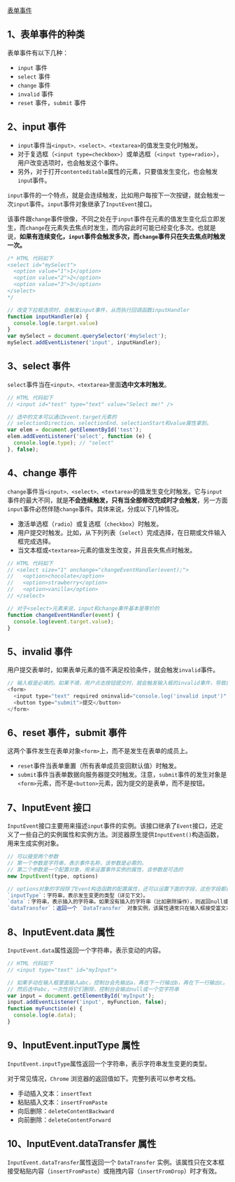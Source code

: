 [表单事件](https://www.wangdoc.com/javascript/events/form.html)

## 1、表单事件的种类
表单事件有以下几种：
- `input` 事件
- `select` 事件
- `change` 事件
- `invalid` 事件
- `reset` 事件，`submit` 事件

## 2、input 事件

- `input`事件当`<input>、<select>、<textarea>`的值发生变化时触发。
- 对于复选框（`<input type=checkbox>`）或单选框（`<input type=radio>`），用户改变选项时，也会触发这个事件。
- 另外，对于打开`contenteditable`属性的元素，只要值发生变化，也会触发`inpu`t事件。

`input`事件的一个特点，就是会连续触发，比如用户每按下一次按键，就会触发一次`input`事件。`input`事件对象继承了`InputEvent`接口。

该事件跟`change`事件很像，不同之处在于`input`事件在元素的值发生变化后立即发生，而`change`在元素失去焦点时发生，而内容此时可能已经变化多次。也就是说，**如果有连续变化，`input`事件会触发多次，而`change`事件只在失去焦点时触发一次。**

```js
/* HTML 代码如下
<select id="mySelect">
  <option value="1">1</option>
  <option value="2">2</option>
  <option value="3">3</option>
</select>
*/

// 改变下拉框选项时，会触发input事件，从而执行回调函数inputHandler
function inputHandler(e) {
  console.log(e.target.value)
}
var mySelect = document.querySelector('#mySelect');
mySelect.addEventListener('input', inputHandler);
```

## 3、select 事件
`select`事件当在`<input>、<textarea>`里面**选中文本时触发**。
```js
// HTML 代码如下
// <input id="test" type="text" value="Select me!" />

// 选中的文本可以通过event.target元素的
// selectionDirection、selectionEnd、selectionStart和value属性拿到。
var elem = document.getElementById('test');
elem.addEventListener('select', function (e) {
  console.log(e.type); // "select"
}, false);
```

## 4、change 事件

`change`事件当`<input>、<select>、<textarea>`的值发生变化时触发。它与`input`事件的最大不同，就是**不会连续触发，只有当全部修改完成时才会触发**，另一方面`input`事件必然伴随`change`事件。具体来说，分成以下几种情况。
- 激活单选框（`radio`）或复选框（`checkbox`）时触发。
- 用户提交时触发。比如，从下列列表（`select`）完成选择，在日期或文件输入框完成选择。
- 当文本框或`<textarea>`元素的值发生改变，并且丧失焦点时触发。
```js
// HTML 代码如下
// <select size="1" onchange="changeEventHandler(event);">
//   <option>chocolate</option>
//   <option>strawberry</option>
//   <option>vanilla</option>
// </select>

// 对于<select>元素来说，input和change事件基本是等价的
function changeEventHandler(event) {
  console.log(event.target.value);
}
```

## 5、invalid 事件
用户提交表单时，如果表单元素的值不满足校验条件，就会触发`invalid`事件。
```js
// 输入框是必填的。如果不填，用户点击按钮提交时，就会触发输入框的invalid事件，导致提交被取消。
<form>
  <input type="text" required oninvalid="console.log('invalid input')" />
  <button type="submit">提交</button>
</form>
```

## 6、reset 事件，submit 事件

这两个事件发生在表单对象`<form>`上，而不是发生在表单的成员上。

- `reset`事件当表单重置（所有表单成员变回默认值）时触发。
- `submit`事件当表单数据向服务器提交时触发。注意，`submit`事件的发生对象是`<form>`元素，而不是`<button>`元素，因为提交的是表单，而不是按钮。

## 7、InputEvent 接口

`InputEvent`接口主要用来描述`input`事件的实例。该接口继承了`Event`接口，还定义了一些自己的实例属性和实例方法。浏览器原生提供`InputEvent()`构造函数，用来生成实例对象。
```js
// 可以接受两个参数
// 第一个参数是字符串，表示事件名称，该参数是必需的。
// 第二个参数是一个配置对象，用来设置事件实例的属性，该参数是可选的
new InputEvent(type, options)

// options对象的字段除了Event构造函数的配置属性，还可以设置下面的字段，这些字段都是可选的。
`inputType`：字符串，表示发生变更的类型（详见下文）。
`data`：字符串，表示插入的字符串。如果没有插入的字符串（比如删除操作），则返回null或空字符串。
`dataTransfer`：返回一个 `DataTransfer` 对象实例，该属性通常只在输入框接受富文本输入时有效。
```

## 8、InputEvent.data 属性
`InputEvent.data`属性返回一个字符串，表示变动的内容。
```js
// HTML 代码如下
// <input type="text" id="myInput">

// 如果手动在输入框里面输入abc，控制台会先输出a，再在下一行输出b，再在下一行输出c。
// 然后选中abc，一次性将它们删除，控制台会输出null或一个空字符串
var input = document.getElementById('myInput');
input.addEventListener('input', myFunction, false);
function myFunction(e) {
  console.log(e.data);
}
```

## 9、InputEvent.inputType 属性

`InputEvent.inputType`属性返回一个字符串，表示字符串发生变更的类型。

对于常见情况，`Chrome` 浏览器的返回值如下。完整列表可以参考文档。

- 手动插入文本：`insertText`
- 粘贴插入文本：`insertFromPaste`
- 向后删除：`deleteContentBackward`
- 向前删除：`deleteContentForward`
## 10、InputEvent.dataTransfer 属性

`InputEvent.dataTransfer`属性返回一个 `DataTransfer` 实例。该属性只在文本框接受粘贴内容（`insertFromPaste`）或拖拽内容（`insertFromDrop`）时才有效。
